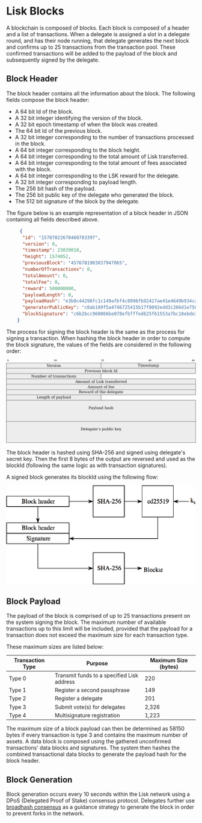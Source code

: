 # Lisk Blocks 

A blockchain is composed of blocks. Each block is composed of a header and a list of transactions. When a delegate is assigned a slot in a delegate round, and has their node running, that delegate generates the next block and confirms up to 25 transactions from the transaction pool. These confirmed transactions will be added to the payload of the block and subsequently signed by the delegate.

## Block Header
The block header contains all the information about the block. The following fields compose the block header:

- A 64 bit Id of the block.
- A 32 bit integer identifying the version of the block.
- A 32 bit epoch timestamp of when the block was created.
- The 64 bit Id of the previous block.
- A 32 bit integer corresponding to the number of transactions processed in the block.
- A 64 bit integer corresponding to the block height.
- A 64 bit integer corresponding to the total amount of Lisk transferred.
- A 64 bit integer corresponding to the total amount of fees associated with the block.
- A 64 bit integer corresponding to the LSK reward for the delegate.
- A 32 bit integer corresponding to payload length.
- The 256 bit hash of the payload.
- The 256 bit public key of the delegate who generated the block.
- The 512 bit signature of the block by the delegate.

The figure below is an example representation of a block header  in JSON containing all fields described above. 

```json
     {
      "id": "15787022670460703397",
      "version": 0,
      "timestamp": 23039010,
      "height": 1574052,
      "previousBlock": "4576781903037947065",
      "numberOfTransactions": 0,
      "totalAmount": 0,
      "totalFee": 0,
      "reward": 500000000,
      "payloadLength": 0,
      "payloadHash": "e3b0c44298fc1c149afbf4c8996fb92427ae41e4649b934ca495991b7852b855",
      "generatorPublicKey": "c0ab189f5a4746725415b17f8092edd3c266d1e758e840f02a3c99547b3a527f",
      "blockSignature": "c6b2bcc960066be078efbfffed625f61553a7bc18ebde3892636c2f36850de234a9c70ba3e33b606db2eff724398026984e4d391c1fbbe70c94dd9d07ff0060b"
    }
```

The process for signing the block header is the same as the process for signing a transaction. When hashing the block header in order to compute the block signature, the values of the fields are considered in the following order:

![lisk_protocol-blockheader](../assets/lisk_protocol-blockheader.png "lisk_protocol-blockheader")

The block header is hashed using SHA-256 and signed using delegate's secret key. Then the first 8 bytes of the output are reversed and used as the blockId (following the same logic as with transaction signatures). 

A signed block generates its blockId using the following flow:

![lisk_protocol-blockid](../assets/lisk_protocol-blockid.png "lisk_protocol-blockid")

## Block Payload
The payload of the block is comprised of up to 25 transactions present on the system signing the block. The maximum number of available transactions up to this limit will be included, provided that the payload for a transaction does not exceed the maximum size for each transaction type. 

These maximum sizes are listed below:

**Transaction Type** | **Purpose**   | **Maximum Size (bytes)**
--- | ---  | ---
Type 0 | Transmit funds to a specified Lisk address | 220
Type 1 | Register a second passphrase | 149
Type 2 | Register a delegate | 201
Type 3 | Submit vote(s) for delegates | 2,326
Type 4 | Multisignature registration | 1,223

The maximum size of a block payload can then be determined as 58150 bytes if every transaction is type 3 and contains the maximum number of assets. A data block is composed using the gathered unconfirmed transactions’ data blocks and signatures. The system then hashes the combined transactional data blocks to generate the payload hash for the block header.

## Block Generation

Block generation occurs every 10 seconds within the Lisk network using a DPoS (Delegated Proof of Stake) consensus protocol. Delegates further use [broadhash consensus](consensus.md#broadhash-consensus) as a guidance strategy to generate the block in order to prevent forks in the network.
